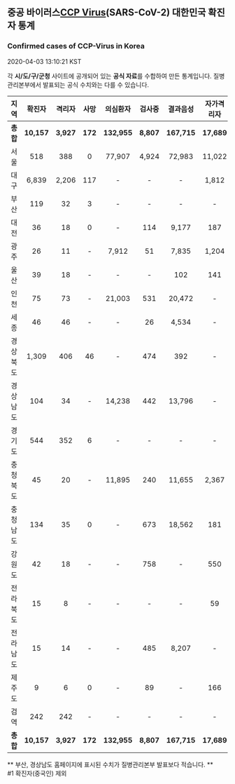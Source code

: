
## 중공 바이러스[CCP Virus]()(SARS-CoV-2) 대한민국 확진자 통계
### Confirmed cases of CCP-Virus in Korea
2020-04-03 13:10:21 KST

각 **시/도/구/군청** 사이트에 공개되어 있는 **공식 자료**를 수합하여 만든 통계입니다.
질병관리본부에서 발표되는 공식 수치와는 다를 수 있습니다.


|  지역  | 확진자 |  격리자  |  사망  |  의심환자  |  검사중  |  결과음성  |  자가격리자  |  감시중  |  감시해제  |  퇴원  |
|:------:|:------:|:--------:|:--------:|:----------:|:--------:|:----------------:|:------------:|:--------:|:----------:|:--:|
|**총합**|**10,157**|**3,927**|**172**|**132,955**|**8,807**|**167,715**|**17,689**|**6,388**|**21,524**|**6,011**|
|서울|518|388|0|77,907|4,924|72,983|11,022|3,550|7,472|130|
|대구|6,839|2,206|117|-|-|-|1,812|-|-|4,516|
|부산|119|32|3|-|-|-|-|-|-|84|
|대전|36|18|0|-|114|9,177|187|187|570|18|
|광주|26|11|-|7,912|51|7,835|1,204|5|1,199|15|
|울산|39|18|-|-|-|102|141|1|140|21|
|인천|75|73|-|21,003|531|20,472|-|-|-|2|
|세종|46|46|-|-|26|4,534|-|-|-|-|
|경상북도|1,309|406|46|-|474|392|-|1,399|10,048|810|
|경상남도|104|34|-|14,238|442|13,796|-|-|-|70|
|경기도|544|352|6|-|-|-|-|-|-|186|
|충청북도|45|20|-|11,895|240|11,655|2,367|532|1,835|25|
|충청남도|134|35|0|-|673|18,562|181|-|-|99|
|강원도|42|18|-|-|758|-|550|-|-|24|
|전라북도|15|8|-|-|-|-|59|-|-|7|
|전라남도|15|14|-|-|485|8,207|-|714|260|1|
|제주도|9|6|0|-|89|-|166|-|-|3|
|검역|242|242|-|-|-|-|-|-|-|-|
|**총합**|**10,157**|**3,927**|**172**|**132,955**|**8,807**|**167,715**|**17,689**|**6,388**|**21,524**|**6,011**|


** 부산, 경상남도 홈페이지에 표시된 수치가 질병관리본부 발표보다 적습니다. **<br>
#1 확진자(중국인) 제외
    